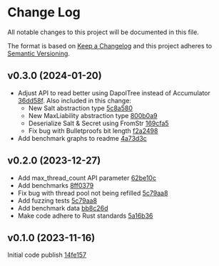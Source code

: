 # Change Log
All notable changes to this project will be documented in this file.

The format is based on [Keep a Changelog](http://keepachangelog.com/)
and this project adheres to [Semantic Versioning](http://semver.org/).

## v0.3.0 (2024-01-20)

- Adjust API to read better using DapolTree instead of Accumulator [36dd58f](https://github.com/silversixpence-crypto/dapol/commit/36dd58fcd9cd2100ac7a1c4a7010faab3397770f). Also included in this change:
  - New Salt abstraction type [5c8a580](https://github.com/silversixpence-crypto/dapol/commit/5c8a580c5250a337592951234879852a8f1df285)
  - New MaxLiability abstraction type [800b0a9](https://github.com/silversixpence-crypto/dapol/commit/800b0a95b67ad7b4badf4c089b2cfc10d400283b)
  - Deserialize Salt & Secret using FromStr [169cfa5](https://github.com/silversixpence-crypto/dapol/commit/169cfa532e86e3f27d675764d8456fc3e3270564)
  - Fix bug with Bulletproofs bit length [f2a2498](https://github.com/silversixpence-crypto/dapol/commit/f2a2498120fa35ecf589f43bc660d218ae2861ad)
- Add benchmark graphs to readme [4a73d3c](https://github.com/silversixpence-crypto/dapol/commit/4a73d3cb8284f7f60659a376fa90c5714368e627)

## v0.2.0 (2023-12-27)

- Add max_thread_count API parameter [62be10c](https://github.com/silversixpence-crypto/dapol/commit/62be10c9393b2b7e2a4feeedde53fd8a793cbf30)
- Add benchmarks [8ff0379](https://github.com/silversixpence-crypto/dapol/commit/8ff037967fa536fca1122373d72e3e4acb8f169c)
- Fix bug with thread pool not being refilled [5c79aa8](https://github.com/silversixpence-crypto/dapol/commit/5c79aa86cae9b24654b8fa869a010c2edb4815bf)
- Add fuzzing tests [5c79aa8](https://github.com/silversixpence-crypto/dapol/commit/5c79aa86cae9b24654b8fa869a010c2edb4815bf)
- Add benchmark data [bb8c26d](https://github.com/silversixpence-crypto/dapol/commit/bb8c26d3fde82392334be9b39a1ab862f073f854)
- Make code adhere to Rust standards [5a16b36](https://github.com/silversixpence-crypto/dapol/commit/5a16b364771455cb5db0aa8c0ce24e0469d49521)


## v0.1.0 (2023-11-16)

Initial code publish [14fe157](https://github.com/silversixpence-crypto/dapol/commit/14fe1572430992ed0c2bc0c360dc3695f6362004)
